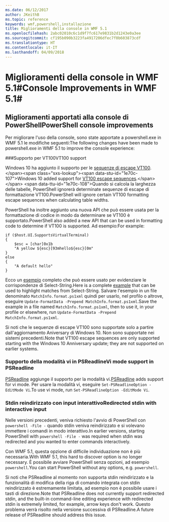 ```yaml
---
ms.date: 06/12/2017
author: JKeithB
ms.topic: reference
keywords: wmf,powershell,installazione
title: Miglioramenti della console in WMF 5.1
ms.openlocfilehash: 2abc02010c6c1d9f7fc617e9831b2d1243e0a3ee
ms.sourcegitcommit: cf195b090b3223fa4917206dfec7f0b603873cdf
ms.translationtype: HT
ms.contentlocale: it-IT
ms.lasthandoff: 04/09/2018
---
```

# <a name="console-improvements-in-wmf-51"></a><span data-ttu-id="1e70c-103">Miglioramenti della console in WMF 5.1#</span><span class="sxs-lookup"><span data-stu-id="1e70c-103">Console Improvements in WMF 5.1#</span></span>

## <a name="powershell-console-improvements"></a><span data-ttu-id="1e70c-104">Miglioramenti apportati alla console di PowerShell</span><span class="sxs-lookup"><span data-stu-id="1e70c-104">PowerShell console improvements</span></span>

<span data-ttu-id="1e70c-105">Per migliorare l'uso della console, sono state apportate a powershell.exe in WMF 5.1 le modifiche seguenti:</span><span class="sxs-lookup"><span data-stu-id="1e70c-105">The following changes have been made to powershell.exe in WMF 5.1 to improve the console experience:</span></span>

###<a name="vt100-support"></a><span data-ttu-id="1e70c-106">Supporto per VT100</span><span class="sxs-lookup"><span data-stu-id="1e70c-106">VT100 support</span></span>

<span data-ttu-id="1e70c-107">Windows 10 ha aggiunto il supporto per le [sequenze di escape VT100](https://msdn.microsoft.com/en-us/library/windows/desktop/mt638032(v=vs.85).aspx).</span><span class="sxs-lookup"><span data-stu-id="1e70c-107">Windows 10 added support for [VT100 escape sequences](https://msdn.microsoft.com/en-us/library/windows/desktop/mt638032(v=vs.85).aspx).</span></span>
<span data-ttu-id="1e70c-108">Quando si calcola la larghezza delle tabelle, PowerShell ignorerà determinate sequenze di escape di formattazione VT100.</span><span class="sxs-lookup"><span data-stu-id="1e70c-108">PowerShell will ignore certain VT100 formatting escape sequences when calculating table widths.</span></span>

<span data-ttu-id="1e70c-109">PowerShell ha inoltre aggiunto una nuova API che può essere usata per la formattazione di codice in modo da determinare se VT100 è supportato.</span><span class="sxs-lookup"><span data-stu-id="1e70c-109">PowerShell also added a new API that can be used in formatting code to determine if VT100 is supported.</span></span>
<span data-ttu-id="1e70c-110">Ad esempio:</span><span class="sxs-lookup"><span data-stu-id="1e70c-110">For example:</span></span>

```
if ($host.UI.SupportsVirtualTerminal)
{
    $esc = [char]0x1b
    "A yellow ${esc}[93mhello${esc}[0m"
}
else
{
    "A default hello"
}
```
<span data-ttu-id="1e70c-111">Ecco un [esempio](https://gist.github.com/lzybkr/dcb973dccd54900b67783c48083c28f7) completo che può essere usato per evidenziare le corrispondenze di Select-String.</span><span class="sxs-lookup"><span data-stu-id="1e70c-111">Here is a complete [example](https://gist.github.com/lzybkr/dcb973dccd54900b67783c48083c28f7) that can be used to highlight matches from Select-String.</span></span>
<span data-ttu-id="1e70c-112">Salvare l'esempio in un file denominato `MatchInfo.format.ps1xml` quindi per usarlo, nel profilo o altrove, eseguire `Update-FormatData -Prepend MatchInfo.format.ps1xml`.</span><span class="sxs-lookup"><span data-stu-id="1e70c-112">Save the example in a file named `MatchInfo.format.ps1xml`, then to use it, in your profile or elsewhere, run `Update-FormatData -Prepend MatchInfo.format.ps1xml`.</span></span>

<span data-ttu-id="1e70c-113">Si noti che le sequenze di escape VT100 sono supportate solo a partire dall'aggiornamento Aniversary di Windows 10. Non sono supportate nei sistemi precedenti.</span><span class="sxs-lookup"><span data-stu-id="1e70c-113">Note that VT100 escape sequences are only supported starting with the Windows 10 Anniversary update; they are not supported on earlier systems.</span></span>

### <a name="vi-mode-support-in-psreadline"></a><span data-ttu-id="1e70c-114">Supporto della modalità vi in PSReadline</span><span class="sxs-lookup"><span data-stu-id="1e70c-114">Vi mode support in PSReadline</span></span>

<span data-ttu-id="1e70c-115">[PSReadline](https://github.com/lzybkr/PSReadLine) aggiunge il supporto per la modalità vi.</span><span class="sxs-lookup"><span data-stu-id="1e70c-115">[PSReadline](https://github.com/lzybkr/PSReadLine) adds support for vi mode.</span></span> <span data-ttu-id="1e70c-116">Per usare la modalità vi, eseguire `Set-PSReadlineOption -EditMode Vi`.</span><span class="sxs-lookup"><span data-stu-id="1e70c-116">To use vi mode, run `Set-PSReadlineOption -EditMode Vi`.</span></span>

### <a name="redirected-stdin-with-interactive-input"></a><span data-ttu-id="1e70c-117">Stdin reindirizzato con input interattivo</span><span class="sxs-lookup"><span data-stu-id="1e70c-117">Redirected stdin with interactive input</span></span>

<span data-ttu-id="1e70c-118">Nelle versioni precedenti, veniva richiesto l'avvio di PowerShell con `powershell -File -` quando stdin veniva reindirizzato e si volevano immettere i comandi in modo interattivo.</span><span class="sxs-lookup"><span data-stu-id="1e70c-118">In earlier versions, starting PowerShell with `powershell -File -` was required when stdin was redirected and you wanted to enter commands interactively.</span></span>

<span data-ttu-id="1e70c-119">Con WMF 5.1, questa opzione di difficile individuazione non è più necessaria.</span><span class="sxs-lookup"><span data-stu-id="1e70c-119">With WMF 5.1, this hard to discover option is no longer necessary.</span></span>
<span data-ttu-id="1e70c-120">È possibile avviare PowerShell senza opzioni, ad esempio `powershell`.</span><span class="sxs-lookup"><span data-stu-id="1e70c-120">You can start PowerShell without any options, e.g. `powershell`.</span></span>

<span data-ttu-id="1e70c-121">Si noti che PSReadline al momento non supporta stdin reindirizzato e la funzionalità di modifica della riga di comando integrata con stdin reindirizzato è estremamente limitata, ad esempio non è possibile usare i tasti di direzione.</span><span class="sxs-lookup"><span data-stu-id="1e70c-121">Note that PSReadline does not currently support redirected stdin, and the built-in command-line editing experience with redirected stdin is extremely limited, for example, arrow keys don't work.</span></span>
<span data-ttu-id="1e70c-122">Questo problema verrà risolto nella versione successiva di PSReadline.</span><span class="sxs-lookup"><span data-stu-id="1e70c-122">A future release of PSReadline should address this issue.</span></span>